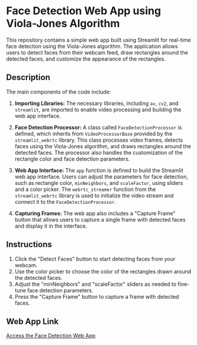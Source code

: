 # Face Detection Web App using Viola-Jones Algorithm

This repository contains a simple web app built using Streamlit for real-time face detection using the Viola-Jones algorithm. The application allows users to detect faces from their webcam feed, draw rectangles around the detected faces, and customize the appearance of the rectangles.

## Description

The main components of the code include:

1. **Importing Libraries:** The necessary libraries, including `av`, `cv2`, and `streamlit`, are imported to enable video processing and building the web app interface.

2. **Face Detection Processor:** A class called `FaceDetectionProcessor` is defined, which inherits from `VideoProcessorBase` provided by the `streamlit_webrtc` library. This class processes video frames, detects faces using the Viola-Jones algorithm, and draws rectangles around the detected faces. The processor also handles the customization of the rectangle color and face detection parameters.

3. **Web App Interface:** The `app` function is defined to build the Streamlit web app interface. Users can adjust the parameters for face detection, such as rectangle color, `minNeighbors`, and `scaleFactor`, using sliders and a color picker. The `webrtc_streamer` function from the `streamlit_webrtc` library is used to initialize the video stream and connect it to the `FaceDetectionProcessor`.

4. **Capturing Frames:** The web app also includes a "Capture Frame" button that allows users to capture a single frame with detected faces and display it in the interface.

## Instructions

1. Click the "Detect Faces" button to start detecting faces from your webcam.
2. Use the color picker to choose the color of the rectangles drawn around the detected faces.
3. Adjust the "minNeighbors" and "scaleFactor" sliders as needed to fine-tune face detection parameters.
4. Press the "Capture Frame" button to capture a frame with detected faces.

## Web App Link

[Access the Face Detection Web App](https://face-detection-eutctgzkvomtptnmnegs2t.streamlit.app/)
